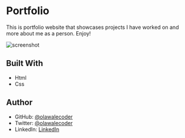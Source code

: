 # Portfolio
This is portfolio website that showcases projects I have worked on and more about me as a person. Enjoy!

![screenshot](./img_screenshot.png)

## Built With 
- Html
- Css


## Author 
- GitHub: [@olawalecoder](https://github.com/olawalecoder)
- Twitter: [@olawalecoder](https://twitter.com/olawalecoder)
- LinkedIn: [LinkedIn](https://linkedin.com/in/bamidele-olawale-072975142)